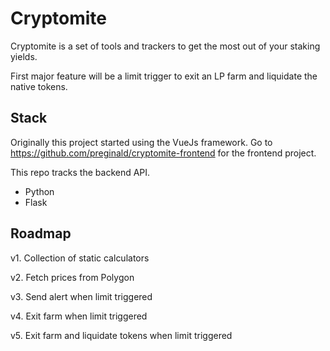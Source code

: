 # Cryptomite
Cryptomite is a set of tools and trackers to get the most out of your staking yields.

First major feature will be a limit trigger to exit an LP farm and liquidate the native tokens.

## Stack

Originally this project started using the VueJs framework.
Go to https://github.com/preginald/cryptomite-frontend for the frontend project.

This repo tracks the backend API.

* Python
* Flask

## Roadmap

v1. Collection of static calculators

v2. Fetch prices from Polygon

v3. Send alert when limit triggered

v4. Exit farm when limit triggered

v5. Exit farm and liquidate tokens when limit triggered
